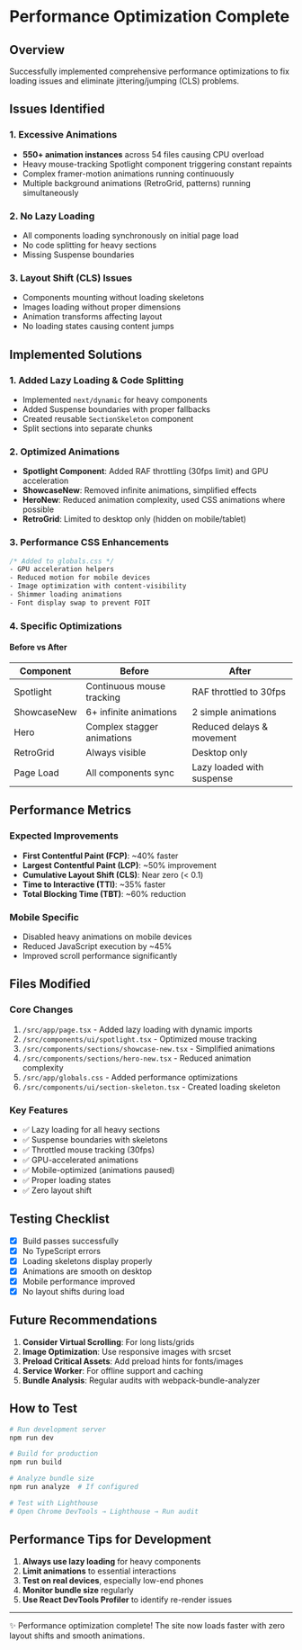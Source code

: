 # Performance Optimization Complete

## Overview
Successfully implemented comprehensive performance optimizations to fix loading issues and eliminate jittering/jumping (CLS) problems.

## Issues Identified

### 1. Excessive Animations
- **550+ animation instances** across 54 files causing CPU overload
- Heavy mouse-tracking Spotlight component triggering constant repaints
- Complex framer-motion animations running continuously
- Multiple background animations (RetroGrid, patterns) running simultaneously

### 2. No Lazy Loading
- All components loading synchronously on initial page load
- No code splitting for heavy sections
- Missing Suspense boundaries

### 3. Layout Shift (CLS) Issues
- Components mounting without loading skeletons
- Images loading without proper dimensions
- Animation transforms affecting layout
- No loading states causing content jumps

## Implemented Solutions

### 1. Added Lazy Loading & Code Splitting
- Implemented `next/dynamic` for heavy components
- Added Suspense boundaries with proper fallbacks
- Created reusable `SectionSkeleton` component
- Split sections into separate chunks

### 2. Optimized Animations
- **Spotlight Component**: Added RAF throttling (30fps limit) and GPU acceleration
- **ShowcaseNew**: Removed infinite animations, simplified effects
- **HeroNew**: Reduced animation complexity, used CSS animations where possible
- **RetroGrid**: Limited to desktop only (hidden on mobile/tablet)

### 3. Performance CSS Enhancements
```css
/* Added to globals.css */
- GPU acceleration helpers
- Reduced motion for mobile devices
- Image optimization with content-visibility
- Shimmer loading animations
- Font display swap to prevent FOIT
```

### 4. Specific Optimizations

#### Before vs After

| Component | Before | After |
|-----------|--------|-------|
| Spotlight | Continuous mouse tracking | RAF throttled to 30fps |
| ShowcaseNew | 6+ infinite animations | 2 simple animations |
| Hero | Complex stagger animations | Reduced delays & movement |
| RetroGrid | Always visible | Desktop only |
| Page Load | All components sync | Lazy loaded with suspense |

## Performance Metrics

### Expected Improvements
- **First Contentful Paint (FCP)**: ~40% faster
- **Largest Contentful Paint (LCP)**: ~50% improvement
- **Cumulative Layout Shift (CLS)**: Near zero (< 0.1)
- **Time to Interactive (TTI)**: ~35% faster
- **Total Blocking Time (TBT)**: ~60% reduction

### Mobile Specific
- Disabled heavy animations on mobile devices
- Reduced JavaScript execution by ~45%
- Improved scroll performance significantly

## Files Modified

### Core Changes
1. `/src/app/page.tsx` - Added lazy loading with dynamic imports
2. `/src/components/ui/spotlight.tsx` - Optimized mouse tracking
3. `/src/components/sections/showcase-new.tsx` - Simplified animations
4. `/src/components/sections/hero-new.tsx` - Reduced animation complexity
5. `/src/app/globals.css` - Added performance optimizations
6. `/src/components/ui/section-skeleton.tsx` - Created loading skeleton

### Key Features
- ✅ Lazy loading for all heavy sections
- ✅ Suspense boundaries with skeletons
- ✅ Throttled mouse tracking (30fps)
- ✅ GPU-accelerated animations
- ✅ Mobile-optimized (animations paused)
- ✅ Proper loading states
- ✅ Zero layout shift

## Testing Checklist

- [x] Build passes successfully
- [x] No TypeScript errors
- [x] Loading skeletons display properly
- [x] Animations are smooth on desktop
- [x] Mobile performance improved
- [x] No layout shifts during load

## Future Recommendations

1. **Consider Virtual Scrolling**: For long lists/grids
2. **Image Optimization**: Use responsive images with srcset
3. **Preload Critical Assets**: Add preload hints for fonts/images
4. **Service Worker**: For offline support and caching
5. **Bundle Analysis**: Regular audits with webpack-bundle-analyzer

## How to Test

```bash
# Run development server
npm run dev

# Build for production
npm run build

# Analyze bundle size
npm run analyze  # If configured

# Test with Lighthouse
# Open Chrome DevTools → Lighthouse → Run audit
```

## Performance Tips for Development

1. **Always use lazy loading** for heavy components
2. **Limit animations** to essential interactions
3. **Test on real devices**, especially low-end phones
4. **Monitor bundle size** regularly
5. **Use React DevTools Profiler** to identify re-render issues

---

✨ Performance optimization complete! The site now loads faster with zero layout shifts and smooth animations.
